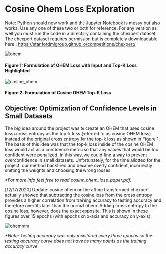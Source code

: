 # Cosine Ohem Loss Exploration
Note: Python should now work and the Jupyter Notebook is messy but also works. Use any one of these two or both for reference. For any version as well you must run the code in a directory containing the chexpert dataset. The chexpert dataset requires permission but is completely downloadable here : https://stanfordmlgroup.github.io/competitions/chexpert/


![ohem](https://user-images.githubusercontent.com/59486373/104828037-36267b00-5833-11eb-8e63-12c1eba829bd.png)

<h4><strong>Figure 1: Formulation of OHEM Loss with Input and Top-K Loss Highlighted</strong></h4>

![cosine_ohem](https://user-images.githubusercontent.com/59486373/104856875-d8516c00-58e2-11eb-84ed-6ce40a3c53b1.png)

<h4><strong>Figure 2: Formulation of Cosine OHEM Top-K Loss</strong></h4>

<h2>Objective:  Optimization of Confidence Levels in Small Datasets</h2>

The big idea around the project was to create an OHEM that uses cosine loss+cross entropy as the top-k loss (referred to as cosine OHEM loss) instead of the original cross entropy for the top-k loss as shown in Figure 1. The basis of this idea was that the top-k loss inside of the cosine OHEM loss would act as a confidence metric so that any values that would be too confident were penalized. In this way, we could find a way to prevent overconfidence in small datasets. Unfortunately, for the time allotted for the project, our method backfired and became overly confident, incorrectly shifting the weights and choosing the wrong losses. 

<i>*For more info feel free to read cosine_ohem_loss_paper.pdf.</i>

[12/17/2020] Update: cosine ohem on the affine transformed chexpert actually showed that subtracting the cosine loss from the cross entropy provides a higher correlation from training accuracy to testing accuracy and therefore overfits later than the normal ohem. Adding cross entropy to the cosine loss, however, does the exact opposite. This is shown in these figures over 15 epochs (with epochs on x-axis and accuracy on y-axis):

![ohemmm](https://user-images.githubusercontent.com/59486373/104858047-92000b00-58ea-11eb-9cba-24532ce3501a.png)

<i>*Note: Testing accuracy was only monitored every three epochs so the testing accuracy curve does not have as many points as the training accuracy curve</i>
